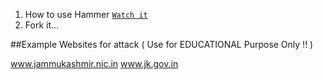 1. How to use Hammer [`Watch it`](http://www.youtube.com/watch?v=HVbRUhX2EPo) 
2. Fork it...



##Example Websites for attack ( Use for EDUCATIONAL Purpose Only !! )

www.jammukashmir.nic.in
www.jk.gov.in
